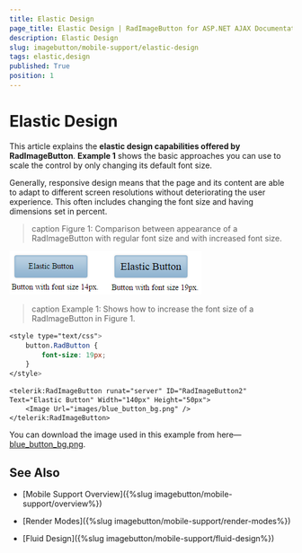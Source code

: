 ```yaml
---
title: Elastic Design
page_title: Elastic Design | RadImageButton for ASP.NET AJAX Documentation
description: Elastic Design
slug: imagebutton/mobile-support/elastic-design
tags: elastic,design
published: True
position: 1
---
```


# Elastic Design

This article explains the **elastic design capabilities offered by RadImageButton**. **Example 1** shows the basic approaches you can use to scale the control by only changing its default font size.

Generally, responsive design means that the page and its content are able to adapt to different screen resolutions without deteriorating the user experience. This often includes changing the font size and having dimensions set in percent.

>caption Figure 1: Comparison between appearance of a RadImageButton with regular font size and with increased font size.

![imagebutton-elastic-design](images/imagebutton-elastic-design.png)

>caption Example 1: Shows how to increase the font size of a RadImageButton in Figure 1.

````CSS
<style type="text/css">
    button.RadButton {
        font-size: 19px;
    }
</style>
````

````ASP.NET
<telerik:RadImageButton runat="server" ID="RadImageButton2" Text="Elastic Button" Width="140px" Height="50px">
    <Image Url="images/blue_button_bg.png" />
</telerik:RadImageButton>
````

You can download the image used in this example from here—[blue_button_bg.png](images/blue_button_bg.png).

## See Also

 * [Mobile Support Overview]({%slug imagebutton/mobile-support/overview%})

 * [Render Modes]({%slug imagebutton/mobile-support/render-modes%})

 * [Fluid Design]({%slug imagebutton/mobile-support/fluid-design%})

